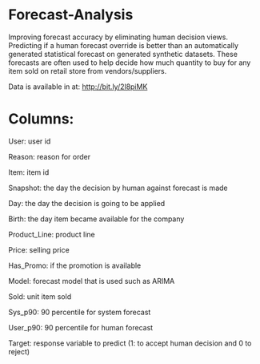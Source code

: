 # Forecast-Analysis
Improving forecast accuracy by eliminating human decision views.
Predicting if a human forecast override is better than an automatically generated statistical
forecast on generated synthetic datasets.
These forecasts are often used to help decide how much quantity to buy for any item sold on retail store from vendors/suppliers.

Data is available in at: http://bit.ly/2l8piMK

# Columns:

User: user id

Reason: reason for order

Item: item id

Snapshot: the day the decision by human against forecast is made

Day: the day the decision is going to be applied

Birth: the day item became available for the company

Product_Line: product line

Price: selling price

Has_Promo: if the promotion is available

Model: forecast model that is used such as ARIMA

Sold: unit item sold

Sys_p90: 90 percentile for system forecast

User_p90: 90 percentile for human forecast

Target: response variable to predict (1: to accept human decision and 0 to reject)

